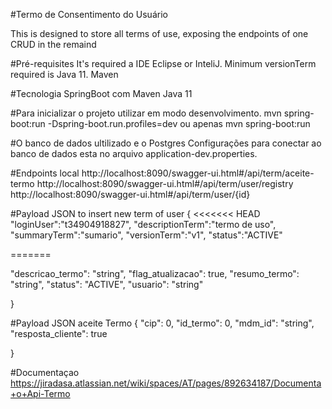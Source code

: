 #Termo de Consentimento do Usuário

   This is designed to store all terms of use, exposing the endpoints of one CRUD in the remaind

#Pré-requisites
   It's required a IDE Eclipse or InteliJ.
   Minimum versionTerm required is Java 11.
   Maven

#Tecnologia
SpringBoot com Maven 
Java 11

#Para inicializar o projeto utilizar em modo desenvolvimento.
 mvn spring-boot:run -Dspring-boot.run.profiles=dev
 ou apenas mvn spring-boot:run

#O banco de dados ultilizado e o Postgres
Configurações para conectar ao banco de dados esta no arquivo application-dev.properties.
  
 
#Endpoints local
http://localhost:8090/swagger-ui.html#/api/term/aceite-termo
http://localhost:8090/swagger-ui.html#/api/term/user/registry
http://localhost:8090/swagger-ui.html#/api/term/user/{id}
 
#Payload JSON to insert new term of user
{
<<<<<<< HEAD
	 "loginUser":"t34904918827",
	 "descriptionTerm":"termo de uso",
	 "summaryTerm":"sumario",
	 "versionTerm":"v1",
	 "status":"ACTIVE"
	 
=======


  "descricao_termo": "string",
  "flag_atualizacao": true,
  "resumo_termo": "string",
  "status": "ACTIVE",
  "usuario": "string"

}

#Payload JSON aceite Termo
{
  "cip": 0,
  "id_termo": 0,
  "mdm_id": "string",
  "resposta_cliente": true

}

#Documentaçao
https://jiradasa.atlassian.net/wiki/spaces/AT/pages/892634187/Documenta+o+Api-Termo



 
 